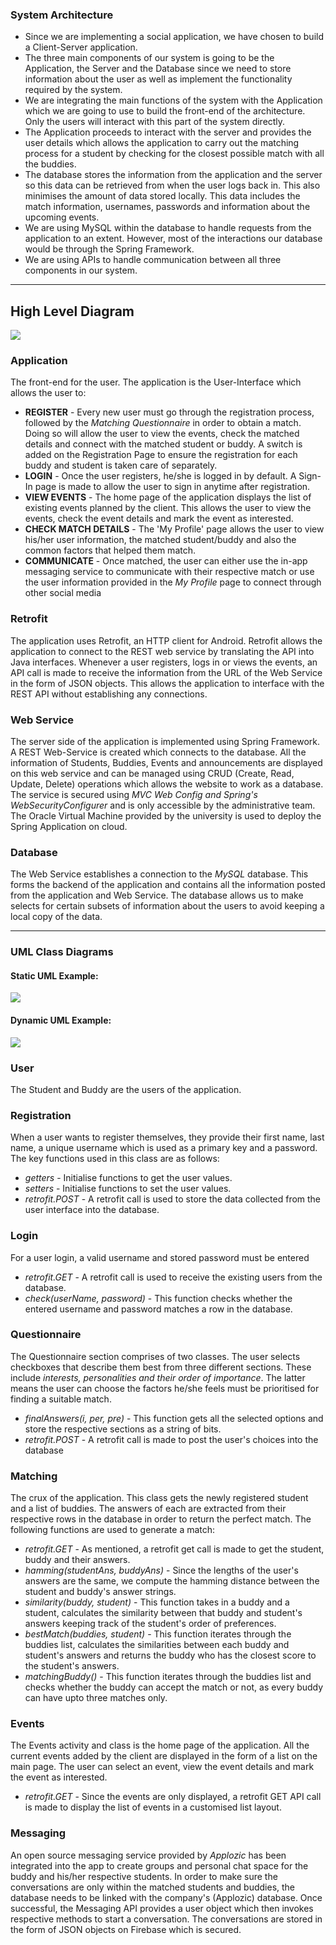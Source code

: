 ### System Architecture

* Since we are implementing a social application, we have chosen to build a Client-Server application.
* The three main components of our system is going to be the Application, the Server and the Database since we need to store information about the user as well as implement the functionality required by the system.
* We are integrating the main functions of the system with the Application which we are going to use to build the front-end of the architecture. Only the users will interact with this part of the system directly.
* The Application proceeds to interact with the server and provides the user details which allows the application to carry out the matching process for a student by checking for the closest possible match with all the buddies.
* The database stores the information from the application and the server so this data can be retrieved from when the user logs back in. This also minimises the amount of data stored locally. This data includes the match information, usernames, passwords and information about the upcoming events. 
* We are using MySQL within the database to handle requests from the application to an extent. However, most of the interactions our database would be through the Spring Framework.
* We are using APIs to handle communication between all three components in our system.

___

## High Level Diagram

![](HighLevel.jpg)

### Application
The front-end for the user. The application is the User-Interface which allows the user to:
*    **REGISTER** - Every new user must go through the registration process, followed by the _Matching Questionnaire_ in order to obtain a match. Doing so will allow the user to view the events, check the matched details and connect with the matched student or buddy. A switch is added on the Registration Page to ensure the registration for each buddy and student is taken care of separately.
*    **LOGIN** - Once the user registers, he/she is logged in by default. A Sign-In page is made to allow the user to sign in anytime after registration.
*    **VIEW EVENTS** - The home page of the application displays the list of existing events planned by the client. This allows the user to view the events, check the event details and mark the event as interested. 
*    **CHECK MATCH DETAILS** - The 'My Profile' page allows the user to view his/her user information, the matched student/buddy and also the common factors that helped them match. 
*    **COMMUNICATE** - Once matched, the user can either use the in-app messaging service to communicate with their respective match or use the user information provided in the _My Profile_ page to connect through other social media 

### Retrofit
The application uses Retrofit, an HTTP client for Android. Retrofit allows the application to connect to the REST web service by translating the API into Java interfaces. Whenever a user registers, logs in or views the events, an API call is made to receive the information from the URL of the Web Service in the form of JSON objects. This allows the application to interface with the REST API without establishing any connections.

### Web Service
The server side of the application is implemented using Spring Framework. A REST Web-Service is created which connects to the database. All the information of Students, Buddies, Events and announcements are displayed on this web service and can be managed using CRUD (Create, Read, Update, Delete) operations which allows the website to work as a database. The service is secured using _MVC Web Config and Spring's WebSecurityConfigurer_ and is only accessible by the administrative team. The Oracle Virtual Machine provided by the university is used to deploy the Spring Application on cloud.

### Database
The Web Service establishes a connection to the _MySQL_ database. This forms the backend of the application and contains all the information posted from the application and Web Service. The database allows us to make selects for certain subsets of information about the users to avoid keeping a local copy of the data.

___

### UML Class Diagrams

#### Static UML Example:
![](StaticUML.jpg)

#### Dynamic UML Example:
![](DynamicUML.jpg)

### User
The Student and Buddy are the users of the application.

### Registration
When a user wants to register themselves, they provide their first name, last name, a unique username which is used as a primary key and a password. The key functions used in this class are as follows:
* *getters* - Initialise functions to get the user values.
* *setters* - Initialise functions to set the user values. 
* *retrofit.POST* - A retrofit call is used to store the data collected from the user interface into the database.

### Login
For a user login, a valid username and stored password must be entered 
* *retrofit.GET* - A retrofit call is used to receive the existing users from the database. 
* *check(userName, password)* - This function checks whether the entered username and password matches a row in the database.

### Questionnaire
The Questionnaire section comprises of two classes. The user selects checkboxes that describe them best from three different sections. These include _interests, personalities and their order of importance_. The latter means the user can choose the factors he/she feels must be prioritised for finding a suitable match.
* *finalAnswers(i, per, pre)* - This function gets all the selected options and store the respective sections as a string of bits.
* *retrofit.POST* - A retrofit call is made to post the user's choices into the database 

### Matching
The crux of the application. This class gets the newly registered student and a list of buddies. The answers of each are extracted from their respective rows in the database in order to return the perfect match. The following functions are used to generate a match:
* *retrofit.GET* - As mentioned, a retrofit get call is made to get the student, buddy and their answers.
* *hamming(studentAns, buddyAns)* - Since the lengths of the user's answers are the same, we compute the hamming distance between the student and buddy's answer strings.
* *similarity(buddy, student)* - This function takes in a buddy and a student, calculates the similarity between that buddy and student's answers keeping track of the student's order of preferences.
* *bestMatch(buddies, student)* - This function iterates through the buddies list, calculates the similarities between each buddy and student's answers and returns the buddy who has the closest score to the student's answers.
* *matchingBuddy()* - This function iterates through the buddies list and checks whether the buddy can accept the match or not, as every buddy can have upto three matches only. 

### Events
The Events activity and class is the home page of the application. All the current events added by the client are displayed in the form of a list on the main page. The user can select an event, view the event details and mark the event as interested.
* *retrofit.GET* - Since the events are only displayed, a retrofit GET API call is made to display the list of events in a customised list layout.

### Messaging
An open source messaging service provided by _Applozic_ has been integrated into the app to create groups and personal chat space for the buddy and his/her respective students. In order to make sure the conversations are only within the matched students and buddies, the database needs to be linked with the company's (Applozic) database. Once successful, the Messaging API provides a user object which then invokes respective methods to start a conversation. The conversations are stored in the form of JSON objects on Firebase which is secured.

